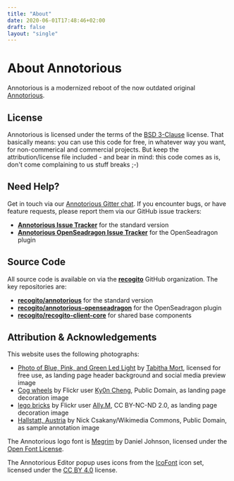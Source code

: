 ```yaml
---
title: "About"
date: 2020-06-01T17:48:46+02:00
draft: false
layout: "single"
---
```


# About Annotorious

Annotorious is a modernized reboot of the now outdated original [Annotorious](https://github.com/annotorious/annotorious).

## License

Annotorious is licensed under the terms of the [BSD 3-Clause](https://github.com/recogito/annotorious/blob/master/LICENSE) 
license. That basically means: you can use this code for free, in whatever way you want, for non-commerical and commercial
projects. But keep the attribution/license file included - and bear in mind: this code comes as is, don't come complaining 
to us stuff breaks ;-)

## Need Help?

Get in touch via our [Annotorious Gitter chat](https://gitter.im/recogito/annotorious). If you encounter bugs, or
have feature requests, please report them via our GitHub issue trackers:

- __[Annotorious Issue Tracker](https://github.com/recogito/annotorious/issues)__ for the standard version
- __[Annotorious OpenSeadragon Issue Tracker](https://github.com/recogito/annotorious-openseadragon/issues)__
  for the OpenSeadragon plugin

## Source Code

All source code is available on via the __[recogito](https://github.com/recogito)__ GitHub organization. The key 
repositories are:

- __[recogito/annotorious](https://github.com/recogito/annotorious)__ for the standard version
- __[recogito/annotorious-openseadragon](https://github.com/recogito/annotorious-openseadragon)__ for the OpenSeadragon plugin
- __[recogito/recogito-client-core](https://github.com/recogito/recogito-client-core)__ for shared base components

## Attribution & Acknowledgements

This website uses the following photographs:

- [Photo of Blue, Pink, and Green Led Light](https://www.pexels.com/photo/photo-of-blue-pink-and-green-led-light-775907/)
  by [Tabitha Mort](https://www.pexels.com/@dellamortphotography), licensed for free use, as landing page header background
  and social media preview image
- [Cog wheels](https://www.flickr.com/photos/ky0ncheng/36286089223/) by Flickr user 
  [Ky0n Cheng](https://www.flickr.com/photos/ky0ncheng/), Public Domain, as landing page decoration image
- [lego bricks](https://www.flickr.com/photos/38953258@N08/19079091750/) by Flickr user 
  [Ally.M](https://www.flickr.com/photos/38953258@N08/), CC BY-NC-ND 2.0, as landing page decoration image
- [Hallstatt, Austria](http://commons.wikimedia.org/wiki/File:Hallstatt_300.jpg) by Nick Csakany/Wikimedia Commons,
  Public Domain, as sample annotation image 

The Annotorious logo font is [Megrim](https://fonts.google.com/specimen/Megrim) by Daniel Johnson, 
licensed under the [Open Font License](https://scripts.sil.org/cms/scripts/page.php?site_id=nrsi&id=OFL).

The Annotorious Editor popup uses icons from the [IcoFont](https://icofont.com/) icon set, licensed under 
the [CC BY 4.0](https://creativecommons.org/licenses/by/4.0/) license.